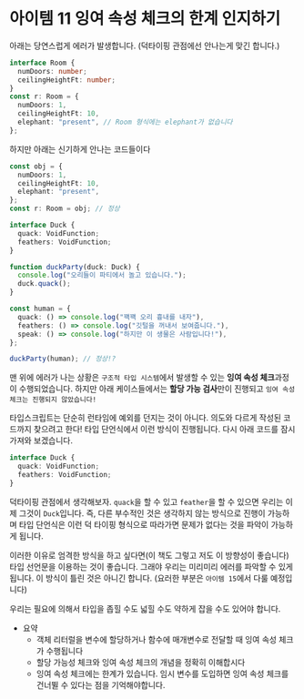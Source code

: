 # 아이템 11 잉여 속성 체크의 한계 인지하기

아래는 당연스럽게 에러가 발생합니다. (덕타이핑 관점에선 안나는게 맞긴 합니다.)

```typescript
interface Room {
  numDoors: number;
  ceilingHeightFt: number;
}
const r: Room = {
  numDoors: 1,
  ceilingHeightFt: 10,
  elephant: "present", // Room 형식에는 elephant가 없습니다
};
```

하지만 아래는 신기하게 안나는 코드들이다

```typescript
const obj = {
  numDoors: 1,
  ceilingHeightFt: 10,
  elephant: "present",
};
const r: Room = obj; // 정상

interface Duck {
  quack: VoidFunction;
  feathers: VoidFunction;
}

function duckParty(duck: Duck) {
  console.log("오리들이 파티에서 놀고 있습니다.");
  duck.quack();
}

const human = {
  quack: () => console.log("꽥꽥 오리 흉내를 내자"),
  feathers: () => console.log("깃털을 꺼내서 보여줍니다."),
  speak: () => console.log("하지만 이 생물은 사람입니다!"),
};

duckParty(human); // 정상!?
```

맨 위에 에러가 나는 상황은 `구조적 타입 시스템`에서 발생할 수 있는 **잉여 속성 체크**과정이 수행되었습니다. 하지만 아래 케이스들에서는 **할당 가능 검사**만이 진행되고 `잉여 속성 체크는 진행되지 않았습니다!`

타입스크립트는 단순히 런타임에 예외를 던지는 것이 아니다. 의도와 다르게 작성된 코드까지 찾으려고 한다! 타입 단언식에서 이런 방식이 진행됩니다. 다시 아래 코드를 잠시 가져와 보겠습니다.

```typescript
interface Duck {
  quack: VoidFunction;
  feathers: VoidFunction;
}
```

덕타이핑 관점에서 생각해보자. `quack`을 할 수 있고 `feather`을 할 수 있으면 우리는 이제 그것이 `Duck`입니다. 즉, 다른 부수적인 것은 생각하지 않는 방식으로 진행이 가능하며 타입 단언식은 이런 덕 타이핑 형식으로 따라가면 문제가 없다는 것을 파악이 가능하게 됩니다.

이러한 이유로 엄격한 방식을 하고 싶다면(이 책도 그렇고 저도 이 방향성이 좋습니다) 타입 선언문을 이용하는 것이 좋습니다. 그래야 우리는 미리미리 에러를 파악할 수 있게 됩니다. 이 방식이 틀린 것은 아니긴 합니다. (요러한 부분은 `아이템 15`에서 다룰 예정입니다)

우리는 필요에 의해서 타입을 좁힐 수도 넓힐 수도 약하게 잡을 수도 있어야 합니다.

- 요약
  - 객체 리터럴을 변수에 할당하거나 함수에 매개변수로 전달할 때 잉여 속성 체크가 수행됩니다
  - 할당 가능성 체크와 잉여 속성 체크의 개념을 정확히 이해합시다
  - 잉여 속성 체크에는 한계가 있습니다. 임시 변수를 도입하면 잉여 속성 체크를 건너뛸 수 있다는 점을 기억해야합니다.
